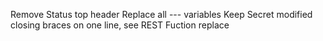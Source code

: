 Remove Status top header
Replace all --- variables
Keep Secret modified closing braces on one line, see REST Fuction replace